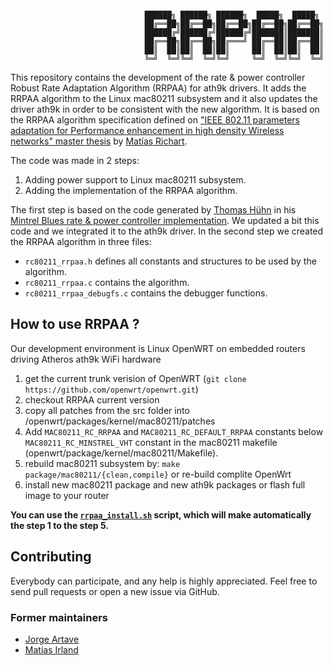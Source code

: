 
```
 
                              ██████╗ ██████╗ ██████╗  █████╗  █████╗ 
                              ██╔══██╗██╔══██╗██╔══██╗██╔══██╗██╔══██╗
                              ██████╔╝██████╔╝██████╔╝███████║███████║
                              ██╔══██╗██╔══██╗██╔═══╝ ██╔══██║██╔══██║
                              ██║  ██║██║  ██║██║     ██║  ██║██║  ██║
                              ╚═╝  ╚═╝╚═╝  ╚═╝╚═╝     ╚═╝  ╚═╝╚═╝  ╚═╝

```

This repository contains the development of the rate & power controller Robust Rate Adaptation Algorithm (RRPAA) for ath9k drivers. It adds the RRPAA algorithm to the Linux mac80211 subsystem and it also updates the driver ath9k in order to be consistent with the new algorithm. It is based on the RRPAA algorithm specification defined on ["IEEE 802.11 parameters adaptation for Performance enhancement in high density Wireless networks" master thesis](https://www.colibri.udelar.edu.uy/handle/123456789/5173) by [Matías Richart](https://github.com/mrichart).

The code was made in 2 steps:

1. Adding power support to Linux mac80211 subsystem.
2. Adding the implementation of the RRPAA algorithm.

The first step is based on the code generated by [Thomas Hühn](https://github.com/thuehn) in his [Mintrel Blues rate &amp; power controller implementation](https://github.com/thuehn/Minstrel-Blues). We updated a bit this code and we integrated it to the ath9k driver.
In the second step we created the RRPAA algorithm in three files:
* `rc80211_rrpaa.h` defines all constants and structures to be used by the algorithm.
* `rc80211_rrpaa.c` contains the algorithm.
* `rc80211_rrpaa_debugfs.c` contains the debugger functions.


## How to use RRPAA ?
Our development environment is Linux OpenWRT on embedded routers driving Atheros ath9k WiFi hardware

1. get the current trunk verision of OpenWRT (`git clone https://github.com/openwrt/openwrt.git`)
2. checkout RRPAA current version
3. copy all patches from the src folder into /openwrt/packages/kernel/mac80211/patches
4. Add `MAC80211_RC_RRPAA` and `MAC80211_RC_DEFAULT_RRPAA` constants below `MAC80211_RC_MINSTREL_VHT` constant in the mac80211 makefile (openwrt/package/kernel/mac80211/Makefile). 
5. rebuild mac80211 subsystem by: `make package/mac80211/{clean,compile}` or re-build complite OpenWrt
6. install new mac80211 package and new ath9k packages or flash full image to your router

**You can use the [`rrpaa_install.sh`](rrpaa_install.sh) script, which will make automatically the step 1 to the step 5.** 


## Contributing
Everybody can participate, and any help is highly appreciated.
Feel free to send pull requests or open a new issue via GitHub.


### Former maintainers
- [Jorge Artave](https://github.com/jrg091)
- [Matías Irland](https://github.com/matir91)

